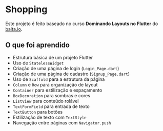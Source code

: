 # Shopping

Este projeto é feito baseado no curso **Dominando Layouts no Flutter** do [balta.io](https://balta.io/).

## O que foi aprendido

* Estrutura básica de um projeto Flutter
* Uso de `StatelessWidget`
* Criação de uma página de login (`Login_Page.dart`)
* Criação de uma página de cadastro (`Signup_Page.dart`)
* Uso de `Scaffold` para a estrutura da página
* `Column` e `Row` para organização de layout
* `Container` para estilização e espaçamento
* `BoxDecoration` para sombras e cores
* `ListView` para conteúdo rolável
* `TextFormField` para entrada de texto
* `TextButton` para botões
* Estilização de texto com `TextStyle`
* Navegação entre páginas com `Navigator.push`
